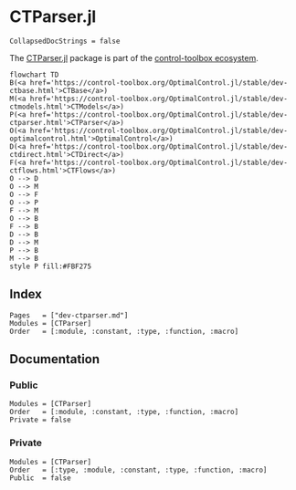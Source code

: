 # CTParser.jl

```@meta
CollapsedDocStrings = false
```

The [CTParser.jl](control-toolbox.org/CTParser.jl) package is part of the [control-toolbox ecosystem](https://github.com/control-toolbox).

```mermaid
flowchart TD
B(<a href='https://control-toolbox.org/OptimalControl.jl/stable/dev-ctbase.html'>CTBase</a>)
M(<a href='https://control-toolbox.org/OptimalControl.jl/stable/dev-ctmodels.html'>CTModels</a>)
P(<a href='https://control-toolbox.org/OptimalControl.jl/stable/dev-ctparser.html'>CTParser</a>)
O(<a href='https://control-toolbox.org/OptimalControl.jl/stable/dev-optimalcontrol.html'>OptimalControl</a>)
D(<a href='https://control-toolbox.org/OptimalControl.jl/stable/dev-ctdirect.html'>CTDirect</a>)
F(<a href='https://control-toolbox.org/OptimalControl.jl/stable/dev-ctflows.html'>CTFlows</a>)
O --> D
O --> M
O --> F
O --> P
F --> M
O --> B
F --> B
D --> B
D --> M
P --> B
M --> B
style P fill:#FBF275
```

## Index

```@index
Pages   = ["dev-ctparser.md"]
Modules = [CTParser]
Order   = [:module, :constant, :type, :function, :macro]
```

## Documentation

### Public

```@autodocs
Modules = [CTParser]
Order   = [:module, :constant, :type, :function, :macro]
Private = false
```

### Private

```@autodocs
Modules = [CTParser]
Order   = [:type, :module, :constant, :type, :function, :macro]
Public  = false
```